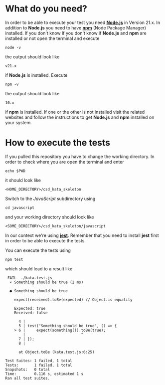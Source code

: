 # What do you need? #
In order to be able to execute your test you need **[Node.js](https://nodejs.org)** in Version 21.x. In addition to **Node.js** you need to have **[npm](https://www.npmjs.com/)** (Node Package Manager) installed. If you don't know 
If you don't know if **Node.js** and **npm** are installed or not open the terminal and execute

`node -v`

the output should look like

`v21.x`

if **Node.js** is installed. Execute 

`npm -v`

the output should look like

`10.x`

if **npm** is installed. If one or the other is not installed visit the related websites and follow the instructions to get **Node.js** and **npm** installed on your system.

# How to execute the tests #

If you pulled this repository you have to change the working directory. In order to check where you are open the terminal and enter

`echo $PWD`

it should look like

`<HOME_DIRECTORY>/csd_kata_skeleton`

Switch to the *JavaScript* subdirectory using

`cd javascript`

and your working directory should look like

`<SOME_DIRECTORY>/csd_kata_skeleton/javascript`

In our context we're using **[jest](https://jestjs.io/)**. Remember that you need to install **jest** first in order to be able to execute the tests.

You can execute the tests using

`npm test`

which should lead to a result like

```
 FAIL  ./kata.test.js
  ✕ Something should be true (2 ms)

  ● Something should be true

    expect(received).toBe(expected) // Object.is equality

    Expected: true
    Received: false

      4 |
      5 | test("Something should be true", () => {
    > 6 |     expect(something()).toBe(true);
        |                         ^
      7 | });
      8 |

      at Object.toBe (kata.test.js:6:25)

Test Suites: 1 failed, 1 total
Tests:       1 failed, 1 total
Snapshots:   0 total
Time:        0.116 s, estimated 1 s
Ran all test suites.
```
